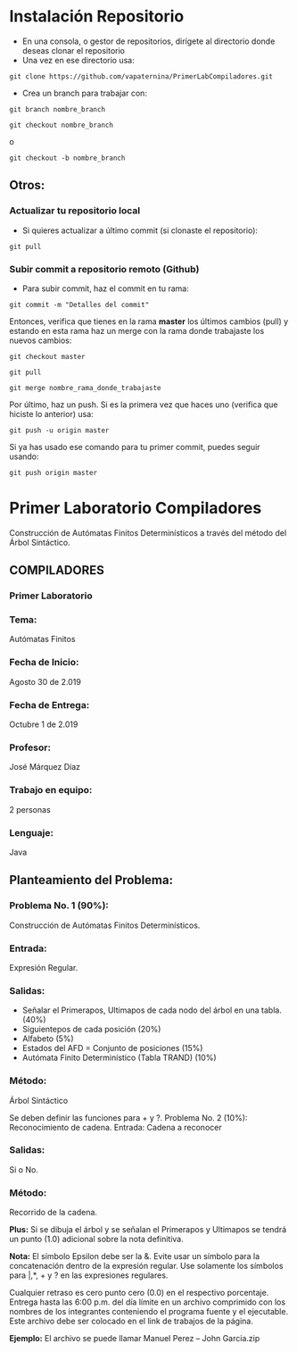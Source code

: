 # Instalación Repositorio

* En una consola, o gestor de repositorios, dirígete al directorio donde deseas clonar el repositorio
* Una vez en ese directorio usa:
```
git clone https://github.com/vapaternina/PrimerLabCompiladores.git
```
* Crea un branch para trabajar con: 
```
git branch nombre_branch
``` 
```
git checkout nombre_branch
```
o 
```
git checkout -b nombre_branch
```
## Otros:
### Actualizar tu repositorio local
* Si quieres actualizar a último commit (si clonaste el repositorio): 
```
git pull
```
### Subir commit a repositorio remoto (Github)
* Para subir commit, haz el commit en tu rama:
```
git commit -m "Detalles del commit"
```
Entonces, verifica que tienes en la rama **master** los últimos cambios (pull) y estando en esta rama haz un merge con la rama donde trabajaste los nuevos cambios:

```
git checkout master
```
```
git pull
```
```
git merge nombre_rama_donde_trabajaste
```
Por último, haz un push. Si es la primera vez que haces uno (verifica que hiciste lo anterior) usa:
```
git push -u origin master
```
Si ya has usado ese comando para tu primer commit, puedes seguir usando:
```
git push origin master
```

# Primer Laboratorio Compiladores
Construcción de Autómatas Finitos Determinísticos a través del método del Árbol Sintáctico.


## COMPILADORES
### Primer Laboratorio
### Tema: 
Autómatas Finitos
### Fecha de Inicio: 
Agosto 30 de 2.019
### Fecha de Entrega: 
Octubre 1 de 2.019
### Profesor: 
José Márquez Díaz
### Trabajo en equipo: 
2 personas
### Lenguaje: 
Java
## Planteamiento del Problema:
### Problema No. 1 (90%): 
Construcción de Autómatas Finitos Determinísticos.
### Entrada: 
Expresión Regular.
### Salidas: 
+ Señalar el Primerapos, Ultimapos de cada nodo del árbol en una tabla. (40%)
+ Siguientepos de cada posición (20%)
+ Alfabeto (5%)
+ Estados del AFD = Conjunto de posiciones (15%)
+ Autómata Finito Determinístico (Tabla TRAND) (10%)
### Método: 
Árbol Sintáctico

Se deben definir las funciones para + y ?.
Problema No. 2 (10%): Reconocimiento de cadena.
Entrada: Cadena a reconocer
### Salidas: 
Si o No.
### Método: 
Recorrido de la cadena.

**Plus:** Si se dibuja el árbol y se señalan el Primerapos y Ultimapos se tendrá un punto (1.0)
adicional sobre la nota definitiva.

**Nota:** El símbolo Epsilon debe ser la &. Evite usar un símbolo para la concatenación dentro
de la expresión regular. Use solamente los símbolos para |,*, + y ? en las expresiones
regulares.

Cualquier retraso es cero punto cero (0.0) en el respectivo porcentaje.
Entrega hasta las 6:00 p.m. del día límite en un archivo comprimido con los nombres de los
integrantes conteniendo el programa fuente y el ejecutable. Este archivo debe ser colocado
en el link de trabajos de la página.

**Ejemplo:** El archivo se puede llamar Manuel Perez – John Garcia.zip
